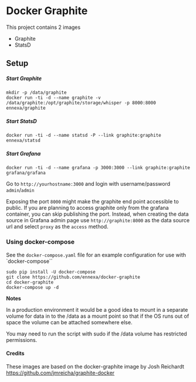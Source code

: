 # Docker Graphite

This project contains 2 images

- Graphite
- StatsD

## Setup

##### Start Graphite

    mkdir -p /data/graphite
    docker run -ti -d --name graphite -v /data/graphite:/opt/graphite/storage/whisper -p 8000:8000 ennexa/graphite

##### Start StatsD
    docker run -ti -d --name statsd -P --link graphite:graphite ennexa/statsd

##### Start Grafana

    docker run -ti -d --name grafana -p 3000:3000 --link graphite:graphite grafana/grafana


Go to `http://yourhostname:3000` and login with username/password `admin`/`admin`

Exposing the port `8000` might make the graphite end point accessible to public. If you are planning to access graphite only from
the grafana container, you can skip publishing the port. Instead, when creating the data source in Grafana admin page
use `http://graphite:8000` as the data source url and select `proxy` as the `access` method.

### Using docker-compose

See the `docker-compose.yaml` file for an example configuration for use with `docker-compose``

    sudo pip install -U docker-compose
    git clone https://github.com/ennexa/docker-graphite
    cd docker-graphite
    docker-compose up -d

**Notes**

In a production environment it would be a good idea to mount in a separate
volume for data in to the /data as a mount point so that if the OS runs out of
space the volume can be attached somewhere else.

You may need to run the script with sudo if the /data volume has restricted
permissions.

#### Credits

These images are based on the docker-graphite image by Josh Reichardt
https://github.com/jmreicha/graphite-docker
